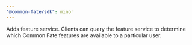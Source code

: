 ```yaml
---
"@common-fate/sdk": minor
---
```


Adds feature service. Clients can query the feature service to determine which Common Fate features are available to a particular user.
